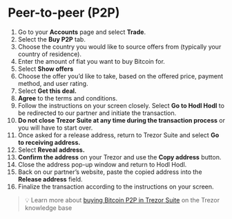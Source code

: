 # Peer-to-peer (P2P)

1. Go to your **Accounts** page and select **Trade**.
2. Select the **Buy P2P** tab.
3. Choose the country you would like to source offers from (typically your country of residence).
4. Enter the amount of fiat you want to buy Bitcoin for.
5. Select **Show offers**
6. Choose the offer you’d like to take, based on the offered price, payment method, and user rating.
7. Select **Get this deal.**
8. **Agree** to the terms and conditions.
9. Follow the instructions on your screen closely. Select **Go to Hodl Hodl** to be redirected to our partner and initiate the transaction.
10. **Do not close Trezor Suite at any time during the transaction process** or you will have to start over.
11. Once asked for a release address, return to Trezor Suite and select **Go to receiving address.**
12. Select **Reveal address.**
13. **Confirm the address** on your Trezor and use the **Copy address** button.
14. Close the address pop-up window and return to Hodl Hodl.
15. Back on our partner’s website, paste the copied address into the **Release address** field.
16. Finalize the transaction according to the instructions on your screen.

> 💡 Learn more about [buying Bitcoin P2P in Trezor Suite](https://trezor.io/learn/a/buy-bitcoin-p2p-in-trezor-suite) on the Trezor knowledge base
